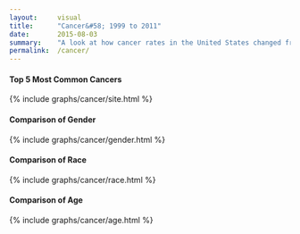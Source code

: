 ```yaml
---
layout:     visual
title:      "Cancer&#58; 1999 to 2011"
date:       2015-08-03
summary:    "A look at how cancer rates in the United States changed from 1999 to 2011. Comparison of the most common cancers, as well as comparisons of gender, race, and age."
permalink:  /cancer/
---
```


#### Top 5 Most Common Cancers

{% include graphs/cancer/site.html %}

#### Comparison of Gender

{% include graphs/cancer/gender.html %}

#### Comparison of Race

{% include graphs/cancer/race.html %}

#### Comparison of Age

{% include graphs/cancer/age.html %}
